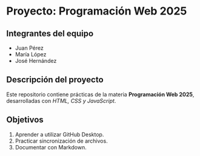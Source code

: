 # Proyecto: Programación Web 2025
## Integrantes del equipo
- Juan Pérez
- María López
- José Hernández
## Descripción del proyecto
Este repositorio contiene prácticas de la materia **Programación Web 2025**,
desarrolladas con *HTML, CSS y JavaScript*.
## Objetivos
1. Aprender a utilizar GitHub Desktop.
2. Practicar sincronización de archivos.
3. Documentar con Markdown.
